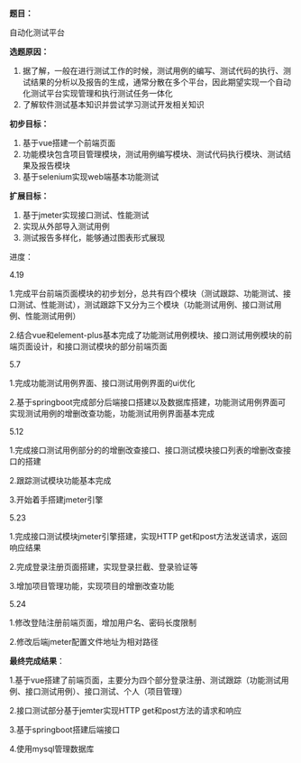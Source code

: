 **题目：**

自动化测试平台

**选题原因：**

1. 据了解，一般在进行测试工作的时候，测试用例的编写、测试代码的执行、测试结果的分析以及报告的生成，通常分散在多个平台，因此期望实现一个自动化测试平台实现管理和执行测试任务一体化
2. 了解软件测试基本知识并尝试学习测试开发相关知识

**初步目标：**

1. 基于vue搭建一个前端页面
2. 功能模块包含项目管理模块，测试用例编写模块、测试代码执行模块、测试结果及报告模块
3. 基于selenium实现web端基本功能测试

**扩展目标：**

1. 基于jmeter实现接口测试、性能测试
2. 实现从外部导入测试用例
3. 测试报告多样化，能够通过图表形式展现



进度：

4.19

1.完成平台前端页面模块的初步划分，总共有四个模块（测试跟踪、功能测试、接口测试、性能测试），测试跟踪下又分为三个模块（功能测试用例、接口测试用例、性能测试用例）

2.结合vue和element-plus基本完成了功能测试用例模块、接口测试用例模块的前端页面设计，和接口测试模块的部分前端页面

5.7

1.完成功能测试用例界面、接口测试用例界面的ui优化

2.基于springboot完成部分后端接口搭建以及数据库搭建，功能测试用例界面可实现测试用例的增删改查功能，功能测试用例界面基本完成   

5.12

1.完成接口测试用例部分的的增删改查接口、接口测试模块接口列表的增删改查接口的搭建

2.跟踪测试模块功能基本完成

3.开始着手搭建jmeter引擎

5.23

1.完成接口测试模块jmeter引擎搭建，实现HTTP get和post方法发送请求，返回响应结果

2.完成登录注册页面搭建，实现登录拦截、登录验证等

3.增加项目管理功能，实现项目的增删改查功能

5.24

1.修改登陆注册前端页面，增加用户名、密码长度限制

2.修改后端jmeter配置文件地址为相对路径



**最终完成结果**：

1.基于vue搭建了前端页面，主要分为四个部分登录注册、测试跟踪（功能测试用例、接口测试用例）、接口测试、个人（项目管理）

2.接口测试部分基于jemter实现HTTP get和post方法的请求和响应

3.基于springboot搭建后端接口

4.使用mysql管理数据库
